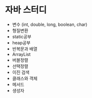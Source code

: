 # 자바 스터디

- 변수 (int, double, long, boolean, char)
- 형질변환
- static공부
- heap공부
- 반복문과 배열
- ArrayList
- 버블정렬
- 선택정렬
- 이진 검색
- 클래스와 객체
- 메서드
- 생성자